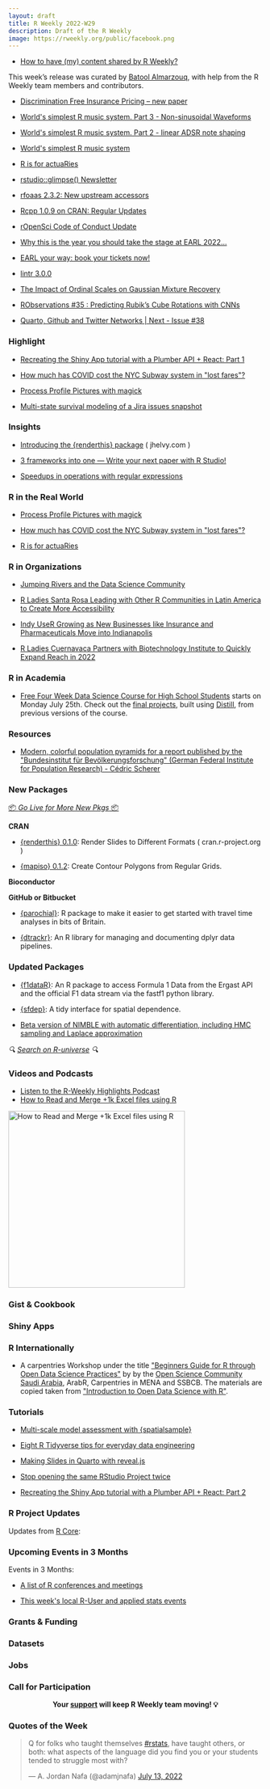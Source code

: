 ```yaml
---
layout: draft
title: R Weekly 2022-W29
description: Draft of the R Weekly
image: https://rweekly.org/public/facebook.png
---
```



+ [How to have (my) content shared by R Weekly?](https://github.com/rweekly/rweekly.org#how-to-have-my-content-shared-by-r-weekly)

This week’s release was curated by [Batool Almarzouq](https://github.com/BatoolMM), with help from the R Weekly team members and contributors.
               
             
+ [Discrimination Free Insurance Pricing – new paper](http://ronaldrichman.co.za/2022/07/06/discrimination-free-insurance-pricing-new-paper/)                                                                                                          
+ [World's simplest R music system. Part 3 - Non-sinusoidal Waveforms](https://coolbutuseless.github.io/2022/07/12/worlds-simplest-r-music-system.-part-3-non-sinusoidal-waveforms/)            
                                                       
+ [World's simplest R music system. Part 2 - linear ADSR note shaping](https://coolbutuseless.github.io/2022/07/11/worlds-simplest-r-music-system.-part-2-linear-adsr-note-shaping/)   
                                                               
+ [World's simplest R music system](https://coolbutuseless.github.io/2022/07/10/worlds-simplest-r-music-system/)                                                                                                                                       
+ [R is for actuaRies](https://rviews.rstudio.com/2022/07/12/r-is-for-actuaries/)                                                                                                                                                                                                                        
+ [rstudio::glimpse() Newsletter](https://www.rstudio.com/blog/rstudio-glimpse-newsletter-01/)                                                                                                                                                         
+ [rfoaas 2.3.2: New upstream accessors](http://dirk.eddelbuettel.com/blog/2022/07/13#rfoaas_2.3.2)                                                                                                                                                    
+ [Rcpp 1.0.9 on CRAN: Regular Updates](http://dirk.eddelbuettel.com/blog/2022/07/09#rcpp_1.0.9)                                                                                                                                                       
+ [rOpenSci Code of Conduct Update](https://ropensci.org/blog/2022/07/12/coc-update/)                                                                                                                                                                  
+ [Why this is the year you should take the stage at EARL 2022…](https://r-posts.com/why-this-is-the-year-you-should-take-the-stage-at-earl-2022/)                                                                                                     
+ [EARL your way: book your tickets now!](https://r-posts.com/earl-your-way-book-your-tickets-now/)                                                                                                                                                    
+ [lintr 3.0.0](https://www.tidyverse.org/blog/2022/07/lintr-3-0-0/)                                                                                                                                                                                   
+ [The Impact of Ordinal Scales on Gaussian Mixture Recovery](http://jmbh.github.io//OrdinalGMM/)                                                                                                                                                      
                                                                                 
+ [RObservations #35 : Predicting Rubik’s Cube Rotations with CNNs](https://bensstats.wordpress.com/2022/07/15/robservations-35-predicting-rubiks-cube-rotations-with-cnns/)
                                                                          
+ [Quarto, Github and Twitter Networks | Next - Issue #38](https://www.getrevue.co/profile/harshbutjust/issues/quarto-github-and-twitter-networks-next-issue-38-1246736)

###  Highlight

+ [Recreating the Shiny App tutorial with a Plumber API + React: Part 1](https://www.jumpingrivers.com/blog/r-shiny-plumber-react-part-1/)                                                                                                             
+ [How much has COVID cost the NYC Subway system in \"lost fares\"?](https://jlaw.netlify.app/2022/07/13/how-much-has-covid-cost-the-nyc-subway-system-in-lost-fares/)

+ [Process Profile Pictures with magick](https://www.garrickadenbuie.com/blog/process-profile-picture-magick/)

+ [Multi-state survival modeling of a Jira issues snapshot](https://shape-of-code.com/2022/07/10/multi-state-survival-modeling-of-a-jira-issues-snapshot/)

### Insights


+ [Introducing the {renderthis} package]([url](https://www.jhelvy.com/posts/2022-06-28-introducing-renderthis/)) ( jhelvy.com ) 

+ [3 frameworks into one — Write your next paper with R Studio!](https://www.ds-econ.com/write-your-whole-paper-in-r-it-is-better/)

+ [Speedups in operations with regular expressions](https://blog.r-project.org/2022/07/12/speedups-in-operations-with-regular-expressions/index.html)


### R in the Real World

+ [Process Profile Pictures with magick](https://www.garrickadenbuie.com/blog/process-profile-picture-magick/)

+ [How much has COVID cost the NYC Subway system in \"lost fares\"?](https://jlaw.netlify.app/2022/07/13/how-much-has-covid-cost-the-nyc-subway-system-in-lost-fares/)

+ [R is for actuaRies](https://rviews.rstudio.com/2022/07/12/r-is-for-actuaries/)                                                                                                                                                                     


###  R in Organizations

+ [Jumping Rivers and the Data Science Community](https://www.jumpingrivers.com/blog/jr-and-the-data-science-community/)                                                                                                                               
+ [R Ladies Santa Rosa Leading with Other R Communities in Latin America to Create More Accessibility](https://www.r-consortium.org/blog/2022/07/14/r-ladies-santa-rosa-leading-with-other-r-communities-in-latin-america-to-create-more-accessibility)

+ [Indy UseR Growing as New Businesses like Insurance and Pharmaceuticals Move into Indianapolis](https://www.r-consortium.org/blog/2022/07/12/indy-user-growing)
                                                                                      
+ [R Ladies Cuernavaca Partners with Biotechnology Institute to Quickly Expand Reach in 2022](https://www.r-consortium.org/blog/2022/07/07/r-ladies-cuernacava-partners-with-biotechnology-institute)


###  R in Academia

+ [Free Four Week Data Science Course for High School Students](https://bootcamp.davidkane.info/) starts on Monday July 25th. Check out the [final projects](https://bootcamp.davidkane.info/projects.html), built using [Distill](https://rstudio.github.io/distill/), from previous versions of the course.

###  Resources

+ [Modern, colorful population pyramids for a report published by the "Bundesinstitut für Bevölkerungsforschung" (German Federal Institute for Population Research) - Cédric Scherer](https://github.com/z3tt/BiB-population-pyramids)

###  New Packages

<p class="added-hostname"><a href="https://rweekly.org/live" target="_blank" class="externalLink">📦 <i>Go Live for More New Pkgs</i> 📦</a></p>



**CRAN**


+ [{renderthis} 0.1.0]([url](https://cran.r-project.org/web/packages/renderthis/index.html)): Render Slides to Different Formats ( cran.r-project.org ) 

+ [{mapiso} 0.1.2](https://cran.r-project.org/package=mapiso): Create Contour Polygons from Regular Grids.


**Bioconductor**



**GitHub or Bitbucket**

+ [{parochial}](https://github.com/stupidpupil/parochial): R package to make it easier to get started with travel time analyses in bits of Britain.

+ [{dtrackr}](https://github.com/terminological/dtrackr): An R library for managing and documenting dplyr data pipelines.

### Updated Packages

+ [{f1dataR}](https://github.com/SCasanova/f1dataR): An R package to access Formula 1 Data from the Ergast API and the official F1 data stream via the fastf1 python library.

+ [{sfdep}](https://github.com/josiahparry/sfdep/): A tidy interface for spatial dependence.

+ [Beta version of NIMBLE with automatic differentiation, including HMC sampling and Laplace approximation](https://r-nimble.org/beta-version-of-nimble-with-automatic-differentiation-including-hmc-sampling-and-laplace-approximation)   


<i>🔍 [Search on R-universe](https://r-universe.dev/) 🔍</i>

###  Videos and Podcasts

* [Listen to the R-Weekly Highlights Podcast](https://rweekly.fireside.fm/)
* [How to Read and Merge +1k Excel files using R](https://www.youtube.com/watch?v=BHdWYonrPAs)
<a href="https://www.youtube.com/watch?v=BHdWYonrPAs">
  <img src="https://i.ytimg.com/vi/BHdWYonrPAs/maxresdefault.jpg" title="How to Read and Merge +1k Excel files using R" target="_blank" width="350"/>
</a>

### Gist & Cookbook



### Shiny Apps



### R Internationally

- A carpentries Workshop under the title ["Beginners Guide for R through Open Data Science Practices"](https://open-science-community-saudi-arabia.github.io/Beginners-Guide-for-R-through-Open-Data-Science-Practices/) by  by the [Open Science Community Saudi Arabia](https://osc-ksa.com), ArabR,  Carpentries in MENA and SSBCB. The materials are copied taken from ["Introduction to Open Data Science with R"](https://carpentries-incubator.github.io/open-science-with-r/).

###  Tutorials


+ [Multi-scale model assessment with {spatialsample}](https://www.tidymodels.org/learn/work/multi-scale/)

+ [Eight R Tidyverse tips for everyday data engineering](https://tomaztsql.wordpress.com/2022/07/14/eight-r-tidyverse-tips-for-everyday-data-engineering/)

+ [Making Slides in Quarto with reveal.js](https://meghan.rbind.io/blog/quarto-slides/)

+ [Stop opening the same RStudio Project twice](https://www.rostrum.blog/2022/07/08/rproj-dupes/)

+ [Recreating the Shiny App tutorial with a Plumber API + React: Part 2](https://www.jumpingrivers.com/blog/r-shiny-plumber-react-node-npm-part-2/)

<!--<div class="post-more-begin></div><div class="post-more-end"></div>-->

###  R Project Updates

Updates from [R Core](http://developer.r-project.org/blosxom.cgi/R-devel/NEWS):


###  Upcoming Events in 3 Months

Events in 3 Months:


+ [A list of R conferences and meetings](https://jumpingrivers.github.io/meetingsR/events.html)

+ [This week's local R-User and applied stats events](https://community.rstudio.com/c/irl)

### Grants & Funding


### Datasets

### Jobs




###  Call for Participation


<p class="hide-support added-hostname support-rweekly" style="text-align: center;font-weight: bold;">Your <a class="non-visited externalLink" href="https://www.patreon.com/rweekly" onclick="pas(this)">support</a> will keep R Weekly team moving! 💡</p>

###  Quotes of the Week

<blockquote class="twitter-tweet"><p lang="en" dir="ltr">Q for folks who taught themselves <a href="https://twitter.com/hashtag/rstats?src=hash&amp;ref_src=twsrc%5Etfw">#rstats</a>, have taught others, or both: what aspects of the language did you find you or your students tended to struggle most with?</p>&mdash; A. Jordan Nafa (@adamjnafa) <a href="https://twitter.com/adamjnafa/status/1547116826894671872?ref_src=twsrc%5Etfw">July 13, 2022</a></blockquote> <script async src="https://platform.twitter.com/widgets.js" charset="utf-8"></script> 

